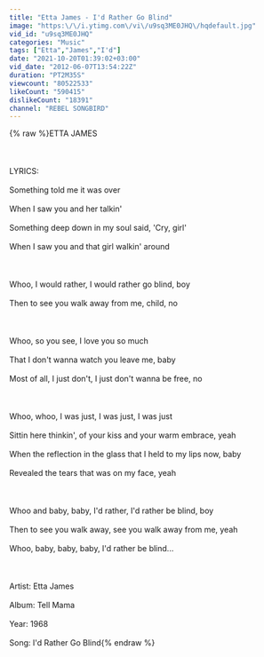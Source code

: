 ```yaml
---
title: "Etta James - I'd Rather Go Blind"
image: "https:\/\/i.ytimg.com\/vi\/u9sq3ME0JHQ\/hqdefault.jpg"
vid_id: "u9sq3ME0JHQ"
categories: "Music"
tags: ["Etta","James","I'd"]
date: "2021-10-20T01:39:02+03:00"
vid_date: "2012-06-07T13:54:22Z"
duration: "PT2M35S"
viewcount: "80522533"
likeCount: "590415"
dislikeCount: "18391"
channel: "REBEL SONGBIRD"
---
```

{% raw %}ETTA JAMES<br /><br /><br /><br />LYRICS:<br /><br />Something told me it was over<br /><br />When I saw you and her talkin'<br /><br />Something deep down in my soul said, 'Cry, girl'<br /><br />When I saw you and that girl walkin' around<br /><br /><br /><br />Whoo, I would rather, I would rather go blind, boy<br /><br />Then to see you walk away from me, child, no<br /><br /><br /><br />Whoo, so you see, I love you so much<br /><br />That I don't wanna watch you leave me, baby<br /><br />Most of all, I just don't, I just don't wanna be free, no<br /><br /><br /><br />Whoo, whoo, I was just, I was just, I was just<br /><br />Sittin here thinkin', of your kiss and your warm embrace, yeah<br /><br />When the reflection in the glass that I held to my lips now, baby<br /><br />Revealed the tears that was on my face, yeah<br /><br /><br /><br />Whoo and baby, baby, I'd rather, I'd rather be blind, boy<br /><br />Then to see you walk away, see you walk away from me, yeah<br /><br />Whoo, baby, baby, baby, I'd rather be blind... <br /><br /><br /><br />Artist: Etta James<br /><br />Album: Tell Mama<br /><br />Year: 1968<br /><br />Song: I'd Rather Go Blind{% endraw %}
